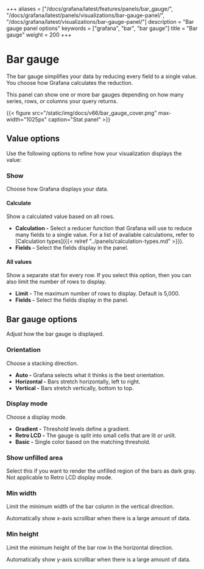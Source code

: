 +++
aliases = ["/docs/grafana/latest/features/panels/bar_gauge/", "/docs/grafana/latest/panels/visualizations/bar-gauge-panel/", "/docs/grafana/latest/visualizations/bar-gauge-panel/"]
description = "Bar gauge panel options"
keywords = ["grafana", "bar", "bar gauge"]
title = "Bar gauge"
weight = 200
+++

# Bar gauge

The bar gauge simplifies your data by reducing every field to a single value. You choose how Grafana calculates the reduction.

This panel can show one or more bar gauges depending on how many series, rows, or columns your query returns.

{{< figure src="/static/img/docs/v66/bar_gauge_cover.png" max-width="1025px" caption="Stat panel" >}}

## Value options

Use the following options to refine how your visualization displays the value:

### Show

Choose how Grafana displays your data.

#### Calculate

Show a calculated value based on all rows.

- **Calculation -** Select a reducer function that Grafana will use to reduce many fields to a single value. For a list of available calculations, refer to [Calculation types]({{< relref "../panels/calculation-types.md" >}}).
- **Fields -** Select the fields display in the panel.

#### All values

Show a separate stat for every row. If you select this option, then you can also limit the number of rows to display.

- **Limit -** The maximum number of rows to display. Default is 5,000.
- **Fields -** Select the fields display in the panel.

## Bar gauge options

Adjust how the bar gauge is displayed.

### Orientation

Choose a stacking direction.

- **Auto -** Grafana selects what it thinks is the best orientation.
- **Horizontal -** Bars stretch horizontally, left to right.
- **Vertical -** Bars stretch vertically, bottom to top.

### Display mode

Choose a display mode.

- **Gradient -** Threshold levels define a gradient.
- **Retro LCD -** The gauge is split into small cells that are lit or unlit.
- **Basic -** Single color based on the matching threshold.

### Show unfilled area

Select this if you want to render the unfilled region of the bars as dark gray. Not applicable to Retro LCD display mode.

### Min width

Limit the minimum width of the bar column in the vertical direction.

Automatically show x-axis scrollbar when there is a large amount of data.

### Min height

Limit the minimum height of the bar row in the horizontal direction.

Automatically show y-axis scrollbar when there is a large amount of data.
